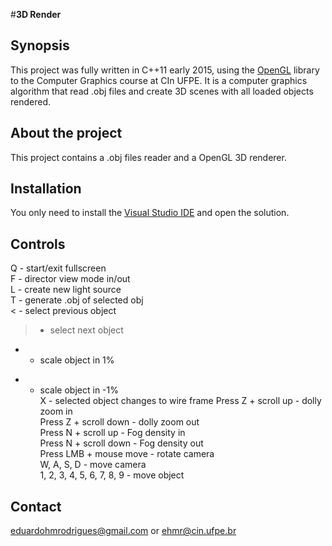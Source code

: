 #**3D Render**

## Synopsis

This project was fully written in C++11 early 2015, using the [OpenGL](www.opengl.org) library to the Computer Graphics course at CIn UFPE. It is a computer graphics algorithm that read .obj files and create 3D scenes with all loaded objects rendered.

## About the project

This project contains a .obj files reader and a OpenGL 3D renderer.

## Installation

You only need to install the [Visual Studio IDE](www.visualstudio.com) and open the solution.

## Controls

Q - start/exit fullscreen					
F - director view mode in/out				
L - create new light source				
T - generate .obj of selected obj		
< - select previous object				
> - select next object					
+ - scale object in 1%					
- - scale object in -1%					
X - selected object changes to wire frame
Press Z + scroll up   - dolly zoom in			
Press Z + scroll down - dolly zoom out			
Press N + scroll up   - Fog density in			
Press N + scroll down - Fog density out			
Press LMB + mouse move - rotate camera			
W, A, S, D - move camera					
1, 2, 3, 4, 5, 6, 7, 8, 9 - move object	

## Contact
eduardohmrodrigues@gmail.com or ehmr@cin.ufpe.br